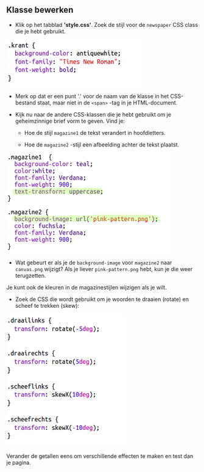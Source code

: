 ## Klasse bewerken

+ Klik op het tabblad **'style.css'**. Zoek de stijl voor de `newspaper` CSS class die je hebt gebruikt.

![screenshot](images/letter-newspaper.png)

+ Merk op dat er een punt '.' voor de naam van de klasse in het CSS-bestand staat, maar niet in de `<span>` -tag in je HTML-document.

+ Kijk nu naar de andere CSS-klassen die je hebt gebruikt om je geheimzinnige brief vorm te geven. Vind je:
    
    + Hoe de stijl `magazine1` de tekst verandert in hoofdletters.
    
    + Hoe de `magazine2` -stijl een afbeelding achter de tekst plaatst.

![screenshot](images/letter-magazines.png)

+ Wat gebeurt er als je de `background-image` voor `magazine2` naar `canvas.png` wijzigt? Als je liever `pink-pattern.png` hebt, kun je die weer terugzetten. 

Je kunt ook de kleuren in de magazinestijlen wijzigen als je wilt.

+ Zoek de CSS die wordt gebruikt om je woorden te draaien (rotate) en scheef te trekken (skew):

![screenshot](images/letter-rotate-skew.png)

Verander de getallen eens om verschillende effecten te maken en test dan je pagina.